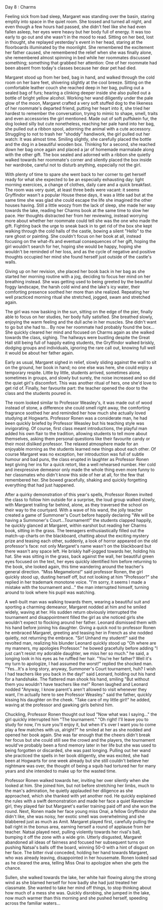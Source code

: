 Day 8 : Charms

Feeling sick from bad sleep, Margaret was standing over the basin, staring emptily into space in the quiet room. She tossed and turned all night, and even though a few hours had passed, she didn't feel like she had even fallen asleep, her eyes were heavy but her body full of energy.
It was too early to go out and she wasn't in the mood to read. Sitting on her bed, lost in thought, she replayed yesterday's event in her head, staring at the floorboards illuminated by the moonlight. She remembered the excitement her father caused, she remembered the relief when she was finally alone, she remembered almost spinning in bed while her roommates discussed something; something that grabbed her attention: One of her roommate had been absent from today's classes because her dear pet had died.

Margaret stood up from her bed, bag in hand, and walked through the cold room on her bare feet, shivering slightly at the cool breeze. Sitting on the comfortable leather couch she reached deep in her bag, pulling out a sealed bag of furs; hearing a clinking deeper inside she also pulled out a bottle of bright yellow alcohol.
Working her wand diligently under the pale glow of the moon, Margaret crafted a very soft stuffed dog to the likeness of her roommate's departed friend, putting her heart into it, she tried her hardest to remember the conversation, trying to mimic to shape, smell, traits and even accessories the girl mentioned.
Made out of soft puffskein fur, the dog looked silly but cute nonetheless, reaching her pale hand into her bag, she pulled out a ribbon spool, adorning the animal with a cute accessory.
Struggling to not to trash her "shoddy" handiwork, the girl pulled out her watch: It was almost time. Smiling slightly, she carefully placed the bottle and the dog in a beautiful wooden box. Thinking for a second, she reached down her bag once again and placed a jar of homemade marmalade along with the other gift. The box sealed and adorned with a ribbon she quietly walked towards her roommate's corner and silently placed the box inside her wardrobe, careful not to disturb anything, especially not the girl.

With plenty of time to spare she went back to her corner to get herself ready for what she expected to be an especially exhausting day: light morning exercices, a change of clothes, daily care and a quick breakfast.
The room was very quiet, at least three beds were vacant: it seems Gryffindor wasn't a popular House these days, it was a little sad but at the same time she was glad she could escape the life she imagined the other houses having.
Still a little woozy from the lack of sleep, she made her way towards the lake, reading her Charms book at the same time to slow her pace.
Her thoughts distracted her from her reviewing, instead worrying more about whether her roommate could tell she was the one who made the gift.
Fighting back the urge to sneak back in to get rid of the box she kept walking through the cold halls of the castle, bowing a silent "Hello" to the rare ghost or painting.
She couldn't focus on her book at all, instead focusing on the what-ifs and eventual consequences of her gift, hoping the girl wouldn't search for her, hoping she would be happy, hoping she wouldn't be reminded of her loss, and as the cycle of negative and positive thoughts occupied her mind she found herself just outside of the castle's walls.

Giving up on her revision, she placed her book back in her bag as she started her morning routine with a jog, deciding to focus her mind on her breathing instead.
She was getting used to being greeted by the beautiful foggy landscape, the harsh cold wind and the lake's icy water, their comforting presence soothed her more than she realized. Repeating her well practiced morning ritual she stretched, jogged, swam and stretched again.

The girl was now basking in the sun, sitting on the edge of the pier, finally able to focus on her studies, her body fully satisfied. She breathed slowly, enjoying the warm feeling and the dull ache in her muscles. She didn't want to go but she had to... By now her roommate had probably found the box... She quickly cleared her mind and focused on Charms again as she walked towards the class, sighing.
The hallways were bustling despite the Great Hall still being full of happily eating students, the Gryffindor walked briskly, dodging groups and individuals, ignoring the rare call out, knowing full well it would be about her father again.

Early as usual, Margaret sighed in relief, slowly sliding against the wall to sit on the ground, her book in hand; no one else was here, she could enjoy a temporary respite.
Little by little, students arrived, sometimes alone, sometimes in groups, and slowly but surely, the noise increased and so did the quiet girl's discomfort.
This was another ritual of hers, one she'd love to get rid of. Finally, her favourite part: the teacher opened the door to the class and the students poured in.

The room looked similar to Professor Weasley's, it was made out of wood instead of stone, a difference she could smell right away, the comforting fragrance soothed her and reminded her how much she actually loved studying at Hogwarts.
Professor Ronen was a considerate man, he had been quickly briefed by Professor Weasley but his teaching style was invigorating. Of course, first class meant introductions, the playful man added his own flair to the tradition, allowing students to tell more about themselves, asking them personal questions like their favourite candy or their most disliked professor. The relaxed atmosphere made for an enjoyable morning as the students learned new things about each other.
Of course Margaret was no exception, her introduction was full of subtle humour and bad puns, the class erupted in laughter as Professor Ronen kept giving her ins for a quick retort, like a well rehearsed number. Her cold and inexpressive demeanor only made the whole thing even more funny to her classmates who didn't know this side of her at all, for the few that remembered her. She bowed gracefully, shaking and quickly forgetting everything that had just happened.

After a quirky demonstration of this year's spells, Professor Ronen invited the class to follow him outside for a surprise, the loud group walked slowly, with Margaret trailing far behind, alone, as they traversed the school on their way to the courtyard.
With a wave of his wand, the jolly teacher created a game of Summoner's Court before happily declaring "We will be having a Summoner's Court...Tournament!" the students clapped happily, he quickly glanced at Margaret, within earshot but reading her Charms book, sitting in the grass.
The teenagers enthusiastically filled out the match-up charts on the blackboard, chatting about the exciting mystery prize and teasing each other, suddenly, a look of horror appeared on the old professor's face: not only Margaret's name wasn't on the blackboard but there wasn't any space left.
He briskly half-jogged towards her, holding his hat. She was sitting in the grass, back against the wall, her beautiful green eyes focused on the text, her eyes quickly identified him before returning to the book, she looked again, this time wandering around the teacher's general direction.
"Miss Megamelons!" said professor Ronen, the girl quickly stood up, dusting herself off, but not looking at him "Professor?" she replied in her trademark monotone voice. "I'm sorry, it seems I made a mistake with the tournament and..." the man interrupted himself, turning around to look where his pupil was watching.

A well-built man was walking towards them, wearing a beautiful suit and sporting a charming demeanor, Margaret nodded at him and he smiled widely, waving at her. His sudden return obviously interrupted the tournament and disappointment filled the girl as she noticed girls she wouldn't expect to flocking around her father.
Leonard dismissed them with his hand before joining his daughter. Giving a quick nod to professor Ronen he embraced Margaret, greeting and teasing her in French as she nodded quietly, not returning the embrace.
"Sir! Unhand my student!" said the revolted man, realizing his blunder Leonard quickly stood up "Oh where are my manners, my apologies Professor." he bowed gracefully before adding "I just can't resist my adorable daughter, we miss her so much." he said, a longing look in his eyes as he ruffled her hair.
"You're her father? Well it's my turn to apologize, I had assumed the worst!" replied the shocked man. "Yes...It's a long story, anyway, Summoner's Court tournament, huh? I wish I had teachers like you back in the day!" said Leonard, holding out his hand for a handshake.
The flattered man shook his hand, smiling "But without them you wouldn't have teachers like me!" Ronen laughed and Leonard nodded "Anyway, I know parent's aren't allowed to visit whenever they want, I'm actually here to see Professor Weasley." said the father, quickly kissing his daughter on the cheek. "Take care of my little girl!" he added, waving at the professor and gawking girls behind him.

Chuckling, Professor Ronen thought out loud "Now what was I saying..." the girl quickly interrupted him "The tournament."
"Oh right! I'll leave you to study for now, I'm sure you'll enjoy it, but when it's over I want you to come play a few matches with us, alright?" he smiled at her as she nodded and opened her book again.
She was far enough that the cheers didn't break her focus but she could still see the crowd and the players, the tournament would've probably been a fond memory later in her life but she was used to being forgotten or discarded, she was past longing. Pulling out her wand she practiced the spells in her book diligently, she was excited, she had been at Hogwarts for one week already but she still couldn't believe her nightmare was over, the thought of being a squib had tortured her for many years and she intended to make up for the wasted time.

Professor Ronen walked towards her, inviting her over silently when she looked at him. She joined him, but not before stretching her limbs, much to the man's admiration, he quietly applauded her diligence as she approached, which she thanked with yet another nod.
He quickly explained the rules with a swift demonstration and made her face a quiet Ravenclaw girl, they played fair but Margaret's earlier training paid off and she won the round. Next, Ronen made her face young miss Onai, a fellow Gryffindor she didn't like, she was noisy, her exotic smell was overwhelming and she blabbered just as much as Amit.
Margaret played first, carefully pulling the ball right in the bonus area, earning herself a round of applause from her teacher.
Natsai played next, pulling violently towards her rival's ball, bumping it off the zone with a wide grin.
Utterly disgusted, Margaret abandoned all ideas of fairness and focused her subsequent turns on pushing Natsai's balls off the board, winning 50-0 with a hint of disgust on her face.
The bitter rival conceded, holding her hand towards Margaret, who was already leaving, disappointed in her housemate. Ronen looked sad as he cleared the area, telling Miss Onai to apologize when she gets the chance.

Sullen, she walked towards the lake, her white hair flowing along the strong wind as she blamed herself for how badly she had just treated her classmate. She wanted to take her mind off things, to stop thinking about how much of a mess she was. Quickly disrobing, she jumped in the lake, now much warmer than this morning and she pushed herself, speeding across the familiar waters...
